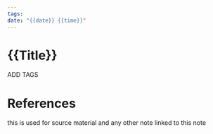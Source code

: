 ```yaml
---
tags: 
date: "{{date}} {{time}}"
---
```

# {{Title}}

ADD TAGS

# References
this is used for source material and any other note linked to this note
